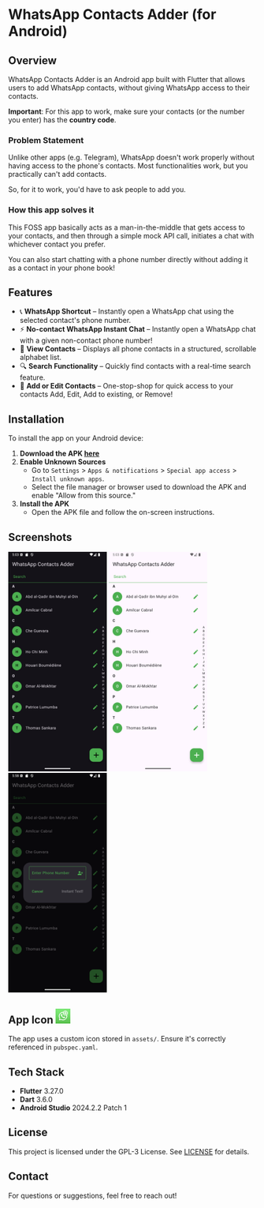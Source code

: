 # WhatsApp Contacts Adder (for Android)

## Overview
WhatsApp Contacts Adder is an Android app built with Flutter that allows users to add WhatsApp contacts, without giving WhatsApp access to their contacts.

**Important**: For this app to work, make sure your contacts (or the number you enter) has the **country code**.

### Problem Statement
Unlike other apps (e.g. Telegram), WhatsApp doesn't work properly without having access to the phone's contacts. Most functionalities work, but you practically can't add contacts.

So, for it to work, you'd have to ask people to add you.

### How this app solves it
This FOSS app basically acts as a man-in-the-middle that gets access to your contacts, and then through a simple mock API call, initiates a chat with whichever contact you prefer.

You can also start chatting with a phone number directly without adding it as a contact in your phone book!

## Features
- 📞 **WhatsApp Shortcut** – Instantly open a WhatsApp chat using the selected contact's phone number.
- ⚡ **No-contact WhatsApp Instant Chat** – Instantly open a WhatsApp chat with a given non-contact phone number!
- 📇 **View Contacts** – Displays all phone contacts in a structured, scrollable alphabet list.
- 🔍 **Search Functionality** – Quickly find contacts with a real-time search feature.
- 📖️ **Add or Edit Contacts** – One-stop-shop for quick access to your contacts Add, Edit, Add to existing, or Remove!

## Installation
To install the app on your Android device:

1. **Download the APK [here](build/app/outputs/apk/release/wa-adder.apk)** 
2. **Enable Unknown Sources**
    - Go to `Settings` > `Apps & notifications` > `Special app access` > `Install unknown apps`.
    - Select the file manager or browser used to download the APK and enable "Allow from this source."
3. **Install the APK**
    - Open the APK file and follow the on-screen instructions.

## Screenshots
<img src="screenshots/Screenshot_1.png" alt="drawing" width="200"/>   <img src="screenshots/Screenshot_2.png" alt="drawing" width="200"/>   <img src="screenshots/Screenshot_3.png" alt="drawing" width="200"/>

## App Icon <img src="assets/icon/app_icon.png" alt="drawing" width="30"/>
The app uses a custom icon stored in `assets/`. Ensure it's correctly referenced in `pubspec.yaml`.

## Tech Stack
- **Flutter** 3.27.0
- **Dart** 3.6.0
- **Android Studio** 2024.2.2 Patch 1

## License
This project is licensed under the GPL-3 License. See [LICENSE](LICENSE) for details.

## Contact
For questions or suggestions, feel free to reach out!

